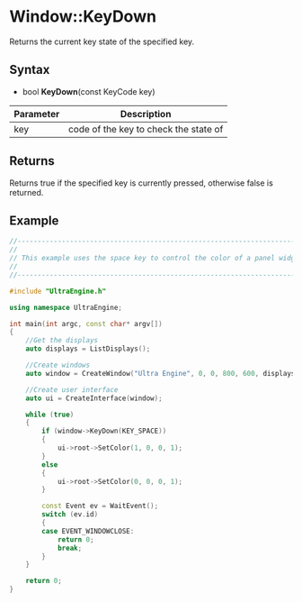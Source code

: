 # Window::KeyDown

Returns the current key state of the specified key.

## Syntax

- bool **KeyDown**(const KeyCode key)

| Parameter | Description |
|---|---|
| key | code of the key to check the state of |

## Returns

Returns true if the specified key is currently pressed, otherwise false is returned.

## Example

```c++
//-------------------------------------------------------------------------------------------------
//
// This example uses the space key to control the color of a panel widget.
//
//-------------------------------------------------------------------------------------------------

#include "UltraEngine.h"

using namespace UltraEngine;

int main(int argc, const char* argv[])
{
    //Get the displays
    auto displays = ListDisplays();

    //Create windows
    auto window = CreateWindow("Ultra Engine", 0, 0, 800, 600, displays[0]);

    //Create user interface
    auto ui = CreateInterface(window);

    while (true)
    {
        if (window->KeyDown(KEY_SPACE))
        {
            ui->root->SetColor(1, 0, 0, 1);
        }
        else
        {
            ui->root->SetColor(0, 0, 0, 1);
        }

        const Event ev = WaitEvent();
        switch (ev.id)
        {
        case EVENT_WINDOWCLOSE:
            return 0;
            break;
        }
    }

    return 0;
}
```
